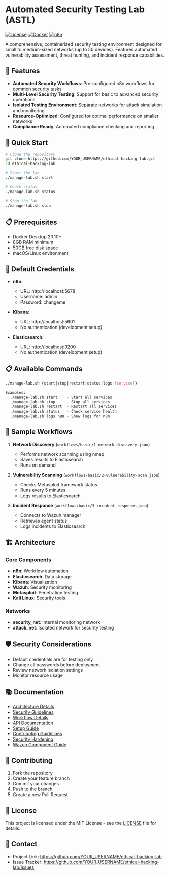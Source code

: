 # Automated Security Testing Lab (ASTL)

[![License](https://img.shields.io/badge/License-MIT-blue.svg)](LICENSE)
[![Docker](https://img.shields.io/badge/Docker-20.10%2B-blue)](https://www.docker.com/)
[![n8n](https://img.shields.io/badge/n8n-Latest-orange)](https://n8n.io/)

A comprehensive, containerized security testing environment designed for small to medium-sized networks (up to 50 devices). Features automated vulnerability assessment, threat hunting, and incident response capabilities.

## 🚀 Features

- **Automated Security Workflows**: Pre-configured n8n workflows for common security tasks
- **Multi-Level Security Testing**: Support for basic to advanced security operations
- **Isolated Testing Environment**: Separate networks for attack simulation and monitoring
- **Resource-Optimized**: Configured for optimal performance on smaller networks
- **Compliance Ready**: Automated compliance checking and reporting

## 🚀 Quick Start

```bash
# Clone the repository
git clone https://github.com/YOUR_USERNAME/ethical-hacking-lab.git
cd ethical-hacking-lab

# Start the lab
./manage-lab.sh start

# Check status
./manage-lab.sh status

# Stop the lab
./manage-lab.sh stop
```

## 📋 Prerequisites

- Docker Desktop 20.10+
- 8GB RAM minimum
- 50GB free disk space
- macOS/Linux environment

## 🔑 Default Credentials

- **n8n**:
  - URL: http://localhost:5678
  - Username: admin
  - Password: changeme

- **Kibana**:
  - URL: http://localhost:5601
  - No authentication (development setup)

- **Elasticsearch**:
  - URL: http://localhost:9200
  - No authentication (development setup)

## 📋 Available Commands

```bash
./manage-lab.sh {start|stop|restart|status|logs [service]}

Examples:
  ./manage-lab.sh start    - Start all services
  ./manage-lab.sh stop     - Stop all services
  ./manage-lab.sh restart  - Restart all services
  ./manage-lab.sh status   - Check service health
  ./manage-lab.sh logs n8n - Show logs for n8n
```

## 🔄 Sample Workflows

1. **Network Discovery** (`workflows/basic/1-network-discovery.json`)
   - Performs network scanning using nmap
   - Saves results to Elasticsearch
   - Runs on demand

2. **Vulnerability Scanning** (`workflows/basic/2-vulnerability-scan.json`)
   - Checks Metasploit framework status
   - Runs every 5 minutes
   - Logs results to Elasticsearch

3. **Incident Response** (`workflows/basic/3-incident-response.json`)
   - Connects to Wazuh manager
   - Retrieves agent status
   - Logs incidents to Elasticsearch

## 🏗 Architecture

### Core Components
- **n8n**: Workflow automation
- **Elasticsearch**: Data storage
- **Kibana**: Visualization
- **Wazuh**: Security monitoring
- **Metasploit**: Penetration testing
- **Kali Linux**: Security tools

### Networks
- **security_net**: Internal monitoring network
- **attack_net**: Isolated network for security testing

## 🛡 Security Considerations

- Default credentials are for testing only
- Change all passwords before deployment
- Review network isolation settings
- Monitor resource usage

## 📚 Documentation

- [Architecture Details](docs/ARCHITECTURE.md)
- [Security Guidelines](docs/SECURITY.md)
- [Workflow Details](docs/WORKFLOWS.md)
- [API Documentation](docs/API.md)
- [Setup Guide](docs/SETUP.md)
- [Contributing Guidelines](CONTRIBUTING.md)
- [Security Hardening](docs/HARDENING.md)
- [Wazuh Component Guide](docs/components/WAZUH.md)

## 🤝 Contributing

1. Fork the repository
2. Create your feature branch
3. Commit your changes
4. Push to the branch
5. Create a new Pull Request

## 📄 License

This project is licensed under the MIT License - see the [LICENSE](LICENSE) file for details.

## 📧 Contact

- Project Link: https://github.com/YOUR_USERNAME/ethical-hacking-lab
- Issue Tracker: https://github.com/YOUR_USERNAME/ethical-hacking-lab/issues
